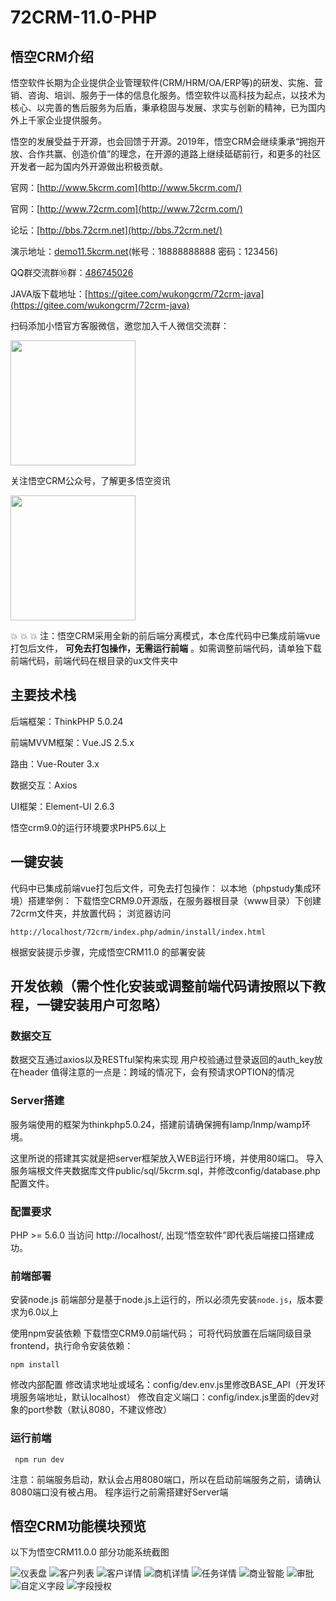 # 72CRM-11.0-PHP

## 悟空CRM介绍

悟空软件长期为企业提供企业管理软件(CRM/HRM/OA/ERP等)的研发、实施、营销、咨询、培训、服务于一体的信息化服务。悟空软件以高科技为起点，以技术为核心、以完善的售后服务为后盾，秉承稳固与发展、求实与创新的精神，已为国内外上千家企业提供服务。

悟空的发展受益于开源，也会回馈于开源。2019年，悟空CRM会继续秉承“拥抱开放、合作共赢、创造价值”的理念，在开源的道路上继续砥砺前行，和更多的社区开发者一起为国内外开源做出积极贡献。

官网：[http://www.5kcrm.com](http://www.5kcrm.com/)

官网：[http://www.72crm.com](http://www.72crm.com/)

论坛：[http://bbs.72crm.net](http://bbs.72crm.net/)

演示地址：[demo11.5kcrm.net](http://demo11.5kcrm.net/)(帐号：18888888888   密码：123456)

QQ群交流群⑩群：[486745026](https:////shang.qq.com/wpa/qunwpa?idkey=f4687b809bf63f08f707aa1c56dee8dbcb9526237c429c4532222021d65bf83c)

JAVA版下载地址：[https://gitee.com/wukongcrm/72crm-java](https://gitee.com/wukongcrm/72crm-java)


扫码添加小悟官方客服微信，邀您加入千人微信交流群：

<img src="https://images.gitee.com/uploads/images/2019/1231/115927_f9c580c8_345098.png" width="200">

关注悟空CRM公众号，了解更多悟空资讯

<img src="https://images.gitee.com/uploads/images/2019/1202/135713_d3566c6a_345098.jpeg" width="200">


 :boom:  :boom:  :boom: 注：悟空CRM采用全新的前后端分离模式，本仓库代码中已集成前端vue打包后文件，  **可免去打包操作，无需运行前端** 。如需调整前端代码，请单独下载前端代码，前端代码在根目录的ux文件夹中

## 主要技术栈

后端框架：ThinkPHP 5.0.24

前端MVVM框架：Vue.JS 2.5.x 

路由：Vue-Router 3.x 

数据交互：Axios 

UI框架：Element-UI 2.6.3 

悟空crm9.0的运行环境要求PHP5.6以上


## 一键安装

代码中已集成前端vue打包后文件，可免去打包操作：
以本地（phpstudy集成环境）搭建举例：
下载悟空CRM9.0开源版，在服务器根目录（www目录）下创建72crm文件夹，并放置代码； 浏览器访问

`http://localhost/72crm/index.php/admin/install/index.html `

根据安装提示步骤，完成悟空CRM11.0 的部署安装



## 开发依赖（需个性化安装或调整前端代码请按照以下教程，一键安装用户可忽略）

### 数据交互 
数据交互通过axios以及RESTful架构来实现 
用户校验通过登录返回的auth_key放在header 
值得注意的一点是：跨域的情况下，会有预请求OPTION的情况

### Server搭建 
服务端使用的框架为thinkphp5.0.24，搭建前请确保拥有lamp/lnmp/wamp环境。

这里所说的搭建其实就是把server框架放入WEB运行环境，并使用80端口。
导入服务端根文件夹数据库文件public/sql/5kcrm.sql，并修改config/database.php配置文件。

### 配置要求
PHP >= 5.6.0 
当访问 http://localhost/, 出现“悟空软件”即代表后端接口搭建成功。
### 前端部署
安装node.js 前端部分是基于node.js上运行的，所以必须先安装`node.js`，版本要求为6.0以上

使用npm安装依赖 下载悟空CRM9.0前端代码； 可将代码放置在后端同级目录frontend，执行命令安装依赖：

    npm install

修改内部配置 修改请求地址或域名：config/dev.env.js里修改BASE_API（开发环境服务端地址，默认localhost） 修改自定义端口：config/index.js里面的dev对象的port参数（默认8080，不建议修改）

### 运行前端

     npm run dev

注意：前端服务启动，默认会占用8080端口，所以在启动前端服务之前，请确认8080端口没有被占用。
程序运行之前需搭建好Server端





## 悟空CRM功能模块预览

以下为悟空CRM11.0.0 部分功能系统截图

![仪表盘](https://images.gitee.com/uploads/images/2021/0206/112721_6e50397d_345098.png "仪表盘.png")
![客户列表](https://images.gitee.com/uploads/images/2021/0206/112822_4ab4eb50_345098.png "客户列表.png")
![客户详情](https://images.gitee.com/uploads/images/2021/0206/112842_d69aff0f_345098.png "客户详情.png")
![商机详情](https://images.gitee.com/uploads/images/2021/0206/112902_c38751fe_345098.png "商机详情.png")
![任务详情](https://images.gitee.com/uploads/images/2021/0206/112924_175278e2_345098.png "任务详情.png")
![商业智能](https://images.gitee.com/uploads/images/2021/0206/112938_0cbc95b7_345098.png "商业智能.png")
![审批](https://images.gitee.com/uploads/images/2021/0206/113001_bfcbee0a_345098.png "审批.png")
![自定义字段](https://images.gitee.com/uploads/images/2021/0206/113019_7894e7ed_345098.png "自定义字段.png")
![字段授权](https://images.gitee.com/uploads/images/2021/0206/113030_cefa8932_345098.png "字段授权.png")


